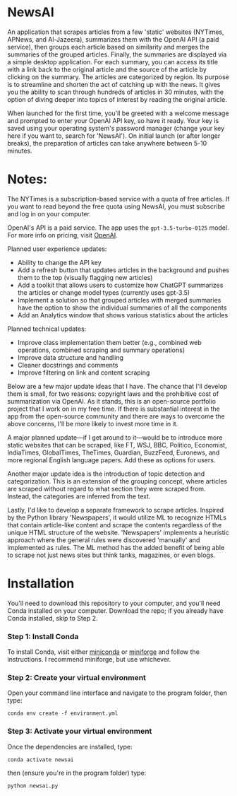 # NewsAI
An application that scrapes articles from a few 'static' websites (NYTimes, APNews, and Al-Jazeera), summarizes them with the OpenAI API (a paid service), then groups each article based on similarity and merges the summaries of the grouped articles. Finally, the summaries are displayed via a simple desktop application. For each summary, you can access its title with a link back to the original article and the source of the article by clicking on the summary. The articles are categorized by region. Its purpose is to streamline and shorten the act of catching up with the news. It gives you the ability to scan through hundreds of articles in 30 minutes, with the option of diving deeper into topics of interest by reading the original article.

When launched for the first time, you'll be greeted with a welcome message and prompted to enter your OpenAI API key, so have it ready. Your key is saved using your operating system's password manager (change your key here if you want to, search for 'NewsAI'). On initial launch (or after longer breaks), the preparation of articles can take anywhere between 5-10 minutes.

# Notes:
The NYTimes is a subscription-based service with a quota of free articles. If you want to read beyond the free quota using NewsAI, you must subscribe and log in on your computer.

OpenAI's API is a paid service. The app uses the `gpt-3.5-turbo-0125` model. For more info on pricing, visit [OpenAI](https://openai.com/pricing#language-models).

Planned user experience updates:
- Ability to change the API key
- Add a refresh button that updates articles in the background and pushes them to the top (visually flagging new articles)
- Add a toolkit that allows users to customize how ChatGPT summarizes the articles or change model types (currently uses gpt-3.5)
- Implement a solution so that grouped articles with merged summaries have the option to show the individual summaries of all the components
- Add an Analytics window that shows various statistics about the articles
  
Planned technical updates:
- Improve class implementation them better (e.g., combined web operations, combined scraping and summary operations)
- Improve data structure and handling
- Cleaner docstrings and comments
- Improve filtering on link and content scraping

Below are a few major update ideas that I have. The chance that I'll develop them is small, for two reasons: copyright laws and the prohibitive cost of summarization via OpenAI. As it stands, this is an open-source portfolio project that I work on in my free time. If there is substantial interest in the app from the open-source community and there are ways to overcome the above concerns, I'll be more likely to invest more time in it.

A major planned update—if I get around to it—would be to introduce more static websites that can be scraped, like FT, WSJ, BBC, Politico, Economist, IndiaTimes, GlobalTimes, TheTimes, Guardian, BuzzFeed, Euronews, and more regional English language papers. Add these as options for users.

Another major update idea is the introduction of topic detection and categorization. This is an extension of the grouping concept, where articles are scraped without regard to what section they were scraped from. Instead, the categories are inferred from the text.

Lastly, I'd like to develop a separate framework to scrape articles. Inspired by the Python library 'Newspapers', it would utilize ML to recognize HTMLs that contain article-like content and scrape the contents regardless of the unique HTML structure of the website. 'Newspapers' implements a heuristic approach where the general rules were discovered 'manually' and implemented as rules. The ML method has the added benefit of being able to scrape not just news sites but think tanks, magazines, or even blogs.

# Installation
You'll need to download this repository to your computer, and you'll need Conda installed on your computer. Download the repo; if you already have Conda installed, skip to Step 2.
### Step 1: Install Conda
To install Conda, visit either [miniconda](https://docs.anaconda.com/free/anaconda/install/index.html) or [miniforge](https://github.com/conda-forge/miniforge) and follow the instructions. I recommend miniforge, but use whichever.

### Step 2: Create your virtual environment
Open your command line interface and navigate to the program folder, then type:

```conda env create -f environment.yml```

### Step 3: Activate your virtual environment
Once the dependencies are installed, type:

```conda activate newsai```

then (ensure you're in the program folder) type:

```python newsai.py```
